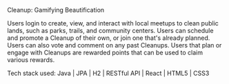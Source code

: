 Cleanup: Gamifying Beautification

Users login to create, view, and interact with local meetups to clean public lands, such as parks, trails, and community centers. Users can schedule and promote a Cleanup of their own, or join one that's already planned. Users can also vote and comment on any past Cleanups. Users that plan or engage with Cleanups are rewarded points that can be used to claim various rewards. 

Tech stack used: Java | JPA | H2 | RESTful API | React | HTML5 | CSS3 

